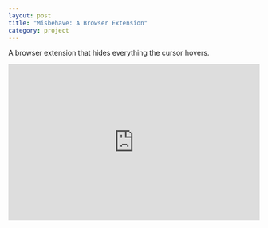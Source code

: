 ```yaml
---
layout: post
title: "Misbehave: A Browser Extension"
category: project
---
```


A browser extension that hides everything the cursor hovers.

<div class="text-above-none-below"><div style="padding:62.5% 0 0 0;position:relative;"><iframe src="https://player.vimeo.com/video/189194122?h=5ceea8bf70&byline=0&portrait=0" style="position:absolute;top:0;left:0;width:100%;height:100%;" frameborder="0" allow="autoplay; fullscreen; picture-in-picture" allowfullscreen></iframe></div><script src="https://player.vimeo.com/api/player.js"></script></div>
